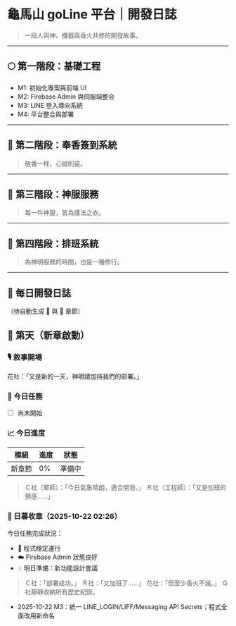 # 龜馬山 goLine 平台｜開發日誌

> 一段人與神、機器與香火共修的開發故事。

---

## 🌕 第一階段：基礎工程
- M1: 初始化專案與前端 UI  
- M2: Firebase Admin 與伺服端整合  
- M3: LINE 登入導向系統  
- M4: 平台整合與部署

---

## 📘 第二階段：奉香簽到系統
> 敬香一柱，心誠則靈。

---

## 📗 第三階段：神服服務
> 每一件神服，皆為護法之衣。

---

## 📙 第四階段：排班系統
> 為神明服務的時間，也是一種修行。

---

## 📒 每日開發日誌
（待自動生成 🌅 與 🌙 章節）


## 🌅 第天（新章啟動）

### 🎙 敘事開場
花社：「又是新的一天，神明請加持我們的部署。」

### 📜 今日任務
- [ ] 尚未開始

### 📈 今日進度
| 模組 | 進度 | 狀態 |
|------|------|------|
| 新章節 | 0% | 準備中 |

> Ｃ社（軍師）：「今日氣象晴朗，適合開發。」
> Ｒ社（工程師）：「又是加班的預感……」



### 🌙 日暮收章（2025-10-22 02:26）
今日任務完成狀況：
- 🔧 程式穩定運行
- ☁️ Firebase Admin 狀態良好
- 💡 明日準備：新功能設計會議

> Ｃ社：「部署成功。」
> Ｒ社：「又加班了……」
> 花社：「但至少香火不滅。」
> Ｇ社靜靜收納所有歷史紀錄。

- 2025-10-22 M3：統一 LINE_LOGIN/LIFF/Messaging API Secrets；程式全面改用新命名
